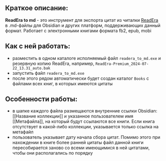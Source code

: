 ## Краткое описание:
 **ReadEra to md** - это инструмент для экспорта цитат из читалки [ReadEra](https://readera.org/ru) в .md-файлы для Obsidian и других платформ, поддерживающих данный формат.
 Работает с электронными книгами формата fb2, epub, mobi


## Как с ней работать:
 - разместить в одном каталоге исполняемый файл `readera_to_md.exe` и резервную копию ReadEra, например, `ReadEra-Premium_2024-07-22_13.31_auto.bak`
 - запустить файл `readera_to_md.exe`
 - после этого рядом автоматически будет создан каталог `Books` с файлами всех книг, в которых имеются цитаты


## Особенности работы:
 - в шапке каждого файла размещаются внутренние ссылки Obsidian: [[Название коллекции]] и указанное пользователем имя [[Метафайла]], на который будут ссылаются все книги. Если книга отсутствует в какой-либо коллекции, указывается только ссылка на метафайл
 - пользователь указывает дату начала сбора цитат. Помимо этого при нахождении в книге более ранней цитаты файл данной книги пересобирается заново со всеми имеющимися в ней цитатами, чтобы они располагались по порядку